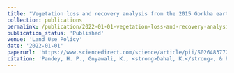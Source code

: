 ```yaml
---
title: "Vegetation loss and recovery analysis from the 2015 Gorkha earthquake (7.8 Mw) triggered landslides"
collection: publications
permalink: /publication/2022-01-01-vegetation-loss-and-recovery-analysis-from-the-201
publication_status: 'Published'
venue: 'Land Use Policy'
date: '2022-01-01'
paperurl: 'https://www.sciencedirect.com/science/article/pii/S0264837722002125'
citation: 'Pandey, H. P., Gnyawali, K., <strong>Dahal, K.</strong>, & Pokhrel, N. P. (2022). &quot;Vegetation loss and recovery analysis from the 2015 Gorkha earthquake (7.8 Mw) triggered landslides.&quot; <i>Land Use Policy</i>.'
---
```


